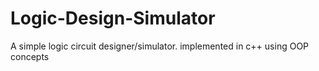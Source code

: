 # Logic-Design-Simulator
 A simple logic circuit designer/simulator. implemented in c++ using OOP concepts
